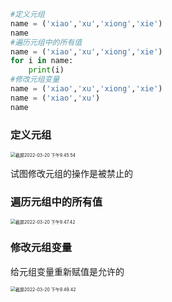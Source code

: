 ```python
#定义元组
name = ('xiao','xu','xiong','xie')
name
#遍历元组中的所有值
name = ('xiao','xu','xiong','xie')
for i in name:
    print(i)
#修改元组变量
name = ('xiao','xu','xiong','xie')
name = ('xiao','xu')
name
```



### 定义元组

<img src="/Users/xiaozhiying/Library/Application Support/typora-user-images/截屏2022-03-20 下午9.45.54.png" alt="截屏2022-03-20 下午9.45.54" style="zoom: 50%;" />

试图修改元组的操作是被禁止的

### 遍历元组中的所有值

<img src="/Users/xiaozhiying/Library/Application Support/typora-user-images/截屏2022-03-20 下午9.47.42.png" alt="截屏2022-03-20 下午9.47.42" style="zoom:50%;" />

### 修改元组变量

给元组变量重新赋值是允许的

<img src="/Users/xiaozhiying/Library/Application Support/typora-user-images/截屏2022-03-20 下午9.49.42.png" alt="截屏2022-03-20 下午9.49.42" style="zoom:50%;" />
